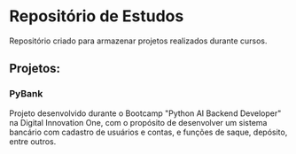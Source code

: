 # Repositório de Estudos
Repositório criado para armazenar projetos realizados durante cursos.

## Projetos:

### PyBank

Projeto desenvolvido durante o Bootcamp "Python AI Backend Developer" na Digital Innovation One, com o propósito de desenvolver um sistema bancário com cadastro de usuários e contas, e funções de saque, depósito, entre outros.
